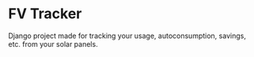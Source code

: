 # FV Tracker
Django project made for tracking your usage, autoconsumption, savings, etc. from your solar panels. 

